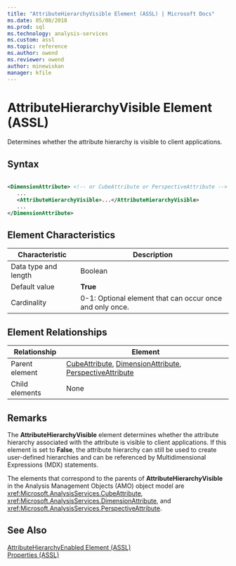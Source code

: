 ```yaml
---
title: "AttributeHierarchyVisible Element (ASSL) | Microsoft Docs"
ms.date: 05/08/2018
ms.prod: sql
ms.technology: analysis-services
ms.custom: assl
ms.topic: reference
ms.author: owend
ms.reviewer: owend
author: minewiskan
manager: kfile
---
```

# AttributeHierarchyVisible Element (ASSL)

  Determines whether the attribute hierarchy is visible to client applications.  
  
## Syntax  
  
```xml  
  
<DimensionAttribute> <!-- or CubeAttribute or PerspectiveAttribute -->  
   ...  
   <AttributeHierarchyVisible>...</AttributeHierarchyVisible>  
   ...  
</DimensionAttribute>  
```  
  
## Element Characteristics  
  
|Characteristic|Description|  
|--------------------|-----------------|  
|Data type and length|Boolean|  
|Default value|**True**|  
|Cardinality|0-1: Optional element that can occur once and only once.|  
  
## Element Relationships  
  
|Relationship|Element|  
|------------------|-------------|  
|Parent element|[CubeAttribute](data-type/cubeattribute-data-type-assl.md), [DimensionAttribute](data-type/dimensionattribute-data-type-assl.md), [PerspectiveAttribute](data-type/perspectiveattribute-data-type-assl.md)|  
|Child elements|None|  
  
## Remarks  
 The **AttributeHierarchyVisible** element determines whether the attribute hierarchy associated with the attribute is visible to client applications. If this element is set to **False**, the attribute hierarchy can still be used to create user-defined hierarchies and can be referenced by Multidimensional Expressions (MDX) statements.  
  
 The elements that correspond to the parents of **AttributeHierarchyVisible** in the Analysis Management Objects (AMO) object model are <xref:Microsoft.AnalysisServices.CubeAttribute>, <xref:Microsoft.AnalysisServices.DimensionAttribute>, and <xref:Microsoft.AnalysisServices.PerspectiveAttribute>.  
  
## See Also  
 [AttributeHierarchyEnabled Element &#40;ASSL&#41;](properties/attributehierarchyenabled-element-assl.md)   
 [Properties &#40;ASSL&#41;](properties/properties-assl.md)  
  
  
